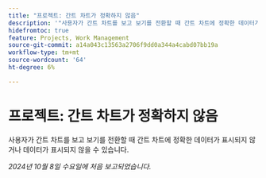 ```yaml
---
title: "프로젝트: 간트 차트가 정확하지 않음"
description: '"사용자가 간트 차트를 보고 보기를 전환할 때 간트 차트에 정확한 데이터가 표시되지 않거나 데이터가 표시되지 않을 수 있습니다. ”'
hidefromtoc: true
feature: Projects, Work Management
source-git-commit: a14a043c13563a2706f9dd0a344a4cabd07bb19a
workflow-type: tm+mt
source-wordcount: '64'
ht-degree: 6%

---
```



# 프로젝트: 간트 차트가 정확하지 않음

사용자가 간트 차트를 보고 보기를 전환할 때 간트 차트에 정확한 데이터가 표시되지 않거나 데이터가 표시되지 않을 수 있습니다.

_2024년 10월 8일 수요일에 처음 보고되었습니다._
